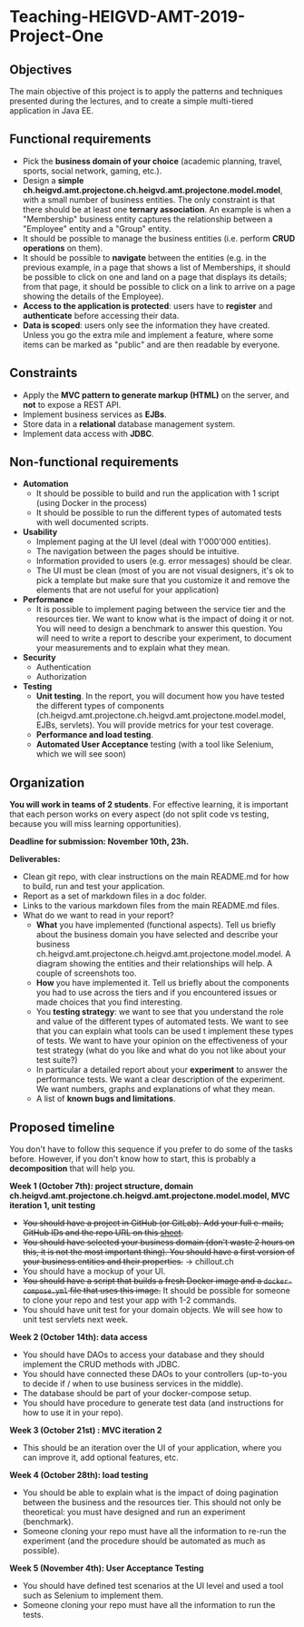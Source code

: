 # Teaching-HEIGVD-AMT-2019-Project-One
## Objectives

The main objective of this project is to apply the patterns and techniques presented during the lectures, and to create a simple multi-tiered application in Java EE.

## Functional requirements

* Pick the **business domain of your choice** (academic planning, travel, sports, social network, gaming, etc.). 
* Design a **simple ch.heigvd.amt.projectone.ch.heigvd.amt.projectone.model.model**, with a small number of business entities. The only constraint is that there should be at least one **ternary association**. An example is when a "Membership" business entity captures the relationship between a "Employee" entity and a "Group" entity.
* It should be possible to manage the business entities (i.e. perform **CRUD operations** on them).
* It should be possible to **navigate** between the entities (e.g. in the previous example, in a page that shows a list of Memberships, it should be possible to click on one and land on a page that displays its details; from that page, it should be possible to click on a link to arrive on a page showing the details of the Employee).
* **Access to the application is protected**: users have to **register** and **authenticate** before accessing their data. 
* **Data is scoped**: users only see the information they have created. Unless you go the extra mile and implement a feature, where some items can be marked as "public" and are then readable by everyone.

## Constraints

- Apply the **MVC pattern to generate markup (HTML)** on the server, and **not** to expose a REST API.
- Implement business services as **EJBs**.
- Store data in a **relational** database management system.
- Implement data access with **JDBC**.

## Non-functional requirements

* **Automation**
  * It should be possible to build and run the application with 1 script (using Docker in the process)
  * It should be possible to run the different types of automated tests with well documented scripts.
* **Usability**
  * Implement paging at the UI level (deal with 1'000'000 entities).
  * The navigation between the pages should be intuitive.
  * Information provided to users (e.g. error messages) should be clear.
  * The UI must be clean (most of you are not visual designers, it's ok to pick a template but make sure that you customize it and remove the elements that are not useful for your application)
* **Performance**
  * It is possible to implement paging between the service tier and the resources tier. We want to know what is the impact of doing it or not. You will need to design a benchmark to answer this question. You will need to write a report to describe your experiment, to document your measurements and to explain what they mean.
* **Security**
  * Authentication
  * Authorization
* **Testing**
  * **Unit testing**. In the report, you will document how you have tested the different types of components (ch.heigvd.amt.projectone.ch.heigvd.amt.projectone.model.model, EJBs, servlets). You will provide metrics for your test coverage.
  * **Performance and load testing**.
  * **Automated User Acceptance** testing (with a tool like Selenium, which we will see soon)

## Organization

**You will work in teams of 2 students**. For effective learning, it is important that each person works on every aspect (do not split code vs testing, because you will miss learning opportunities).

**Deadline for submission: November 10th, 23h.**

**Deliverables:**

* Clean git repo, with clear instructions on the main README.md for how to build, run and test your application.
* Report as a set of markdown files in a doc folder.
* Links to the various markdown files from the main README.md files.
* What do we want to read in your report?
  * **What** you have implemented (functional aspects). Tell us briefly about the business domain you have selected and describe your business ch.heigvd.amt.projectone.ch.heigvd.amt.projectone.model.model. A diagram showing the entities and their relationships will help. A couple of screenshots too.
  * **How** you have implemented it. Tell us briefly about the components you had to use across the tiers and if you encountered issues or made choices that you find interesting.
  * You **testing strategy**: we want to see that you understand the role and value of the different types of automated tests. We want to see that you can explain what tools can be used t implement these types of tests. We want to have your opinion on the effectiveness of your test strategy (what do you like and what do you not like about your test suite?)
  * In particular a detailed report about your **experiment** to answer the performance tests. We want a clear description of the experiment. We want numbers, graphs and explanations of what they mean.
  * A list of **known bugs and limitations**.

## Proposed timeline

You don't have to follow this sequence if you prefer to do some of the tasks before. However, if you don't know how to start, this is probably a **decomposition** that will help you.

**Week 1 (October 7th): project structure, domain ch.heigvd.amt.projectone.ch.heigvd.amt.projectone.model.model, MVC iteration 1, unit testing**

* ~~You should have a project in GitHub (or GitLab). Add your full e-mails, GitHub IDs and the repo URL on this [sheet](https://docs.google.com/spreadsheets/d/1vh1dKHtx6FnlnnNwTdk4VlRpzfjS_htFNRVCUtyKgsQ/edit?usp=sharing).~~
* ~~You should have selected your business domain (don't waste 2 hours on this, it is not the most important thing). You should have a first version of your business entities and their properties.~~ -> chillout.ch
* You should have a mockup of your UI.
* ~~You should have a script that builds a fresh Docker image and a `docker-compose.yml` file that uses this image.~~ It should be possible for someone to clone your repo and test your app with 1-2 commands.
* You should have unit test for your domain objects. We will see how to unit test servlets next week.

**Week 2 (October 14th): data access**

* You should have DAOs to access your database and they should implement the CRUD methods with JDBC.
* You should have connected these DAOs to your controllers (up-to-you to decide if / when to use business services in the middle).
* The database should be part of your docker-compose setup.
* You should have procedure to generate test data (and instructions for how to use it in your repo).

**Week 3 (October 21st) : MVC iteration 2**

- This should be an iteration over the UI of your application, where you can improve it, add optional features, etc.

**Week 4 (October 28th): load testing**

* You should be able to explain what is the impact of doing pagination between the business and the resources tier. This should not only be theoretical: you must have designed and run an experiment (benchmark).
* Someone cloning your repo must have all the information to re-run the experiment (and the procedure should be automated as much as possible).

**Week 5 (November 4th): User Acceptance Testing**

* You should have defined test scenarios at the UI level and used a tool such as Selenium to implement them. 
* Someone cloning your repo must have all the information to run the tests.

